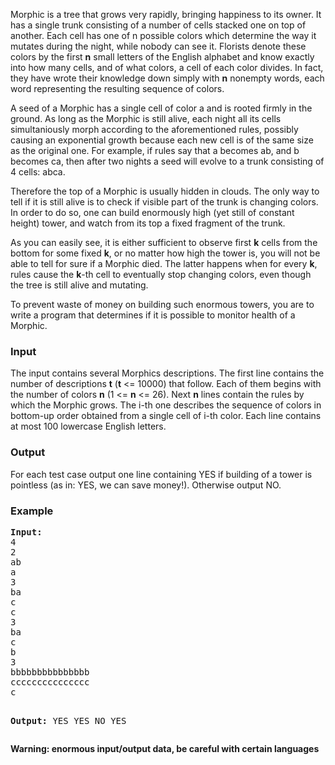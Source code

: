 <p>Morphic is a tree that grows very rapidly, bringing happiness to its owner. It has a single trunk
consisting of a number of cells stacked one on top of another. Each cell has one of n possible colors
which determine the way it mutates during the night, while nobody can see it. Florists denote these
colors by the first <b>n</b> small letters of the English alphabet and know exactly into how many cells, and of
what colors, a cell of each color divides. In fact, they have wrote their knowledge down simply with <b>n</b>
nonempty words, each word representing the resulting sequence of colors.
</p><p>A seed of a Morphic has a single cell of color a and is rooted firmly in the ground. As long as the
Morphic is still alive, each night all its cells simultaniously morph according to the aforementioned rules,
possibly causing an exponential growth because each new cell is of the same size as the original one. For
example, if rules say that a becomes ab, and b becomes ca, then after two nights a seed will evolve to
a trunk consisting of 4 cells: abca.
</p><p>Therefore the top of a Morphic is usually hidden in clouds. The only way to tell if it is still alive is
to check if visible part of the trunk is changing colors. In order to do so, one can build enormously high
(yet still of constant height) tower, and watch from its top a fixed fragment of the trunk.
</p><p>As you can easily see, it is either sufficient to observe first <b>k</b> cells from the bottom for some fixed <b>k</b>,
or no matter how high the tower is, you will not be able to tell for sure if a Morphic died. The latter
happens when for every <b>k</b>, rules cause the <b>k</b>-th cell to eventually stop changing colors, even though the
tree is still alive and mutating.
</p><p>To prevent waste of money on building such enormous towers, you are to write a program that
determines if it is possible to monitor health of a Morphic.</p>
<h3>Input</h3>
<p>The input contains several Morphics descriptions. The first line contains the number of descriptions <b>t</b>
(<b>t</b> &lt;= 10000) that follow. Each of them begins with the number of colors <b>n</b> (1 &lt;= <b>n</b> &lt;= 26). Next <b>n</b> lines
contain the rules by which the Morphic grows. The i-th one describes the sequence of colors in bottom-up
order obtained from a single cell of i-th color. Each line contains at most 100 lowercase English letters.</p>
<h3>Output</h3>
<p>For each test case output one line containing YES if building of a tower is pointless (as in: YES, we can
save money!). Otherwise output NO.</p>
<h3>Example</h3>
<pre><b>Input:</b>
4
2
ab
a
3
ba
c
c
3
ba
c
b
3
bbbbbbbbbbbbbbb
ccccccccccccccc
c

<b>Output:</b>
YES
YES
NO
YES
</pre>
<b>Warning: enormous input/output data, be careful with certain languages</b>